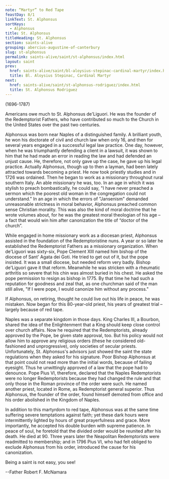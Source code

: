 ```yaml
---
note: “Martyr” to Red Tape
feastDay: 8/1
linkText: St. Alphonsus
sortKeys:
  - Alphonsus
title: St. Alphonsus
titleHeading: St. Alphonsus
section: saints-alive
grouping: abercius-augustine-of-canterbury
slug: st-alphonsus
permalink: saints-alive/saint/st-alphonsus/index.html
layout: saint
prev:
  href: saints-alive/saint/bl-aloysius-stepinac-cardinal-martyr/index.html
  title: Bl. Aloysius Stepinac, Cardinal Martyr
next:
  href: saints-alive/saint/st-alphonsus-rodriguez/index.html
  title: St. Alphonsus Rodriguez
---
```

(1696-1787)

Americans owe much to St. Alphonsus de'Liguori. He was the founder of the Redemptorist Fathers, who have contributed so much to the Church in the United States over the past two centuries.

Alphonsus was born near Naples of a distinguished family. A brilliant youth, he won his doctorate of civil and church law when only 16, and then for several years engaged in a successful legal law practice. One day, however, when he was triumphantly defending a client in a lawsuit, it was shown to him that he had made an error in reading the law and had defended an unjust cause. He, therefore, not only gave up the case, he gave up his legal practice. Actually Alphonsus, though up to then a layman, had been lately attracted towards becoming a priest. He now took priestly studies and in 1726 was ordained. Then he began to work as a missionary throughout rural southern Italy. An able missionary he was, too. In an age in which it was stylish to preach bombastically, he could say, "I have never preached a sermon which the poorest old woman in the congregation could not understand." In an age in which the errors of "Jansenism" demanded unreasonable strictness in moral behavior, Alphonsus preached common sense Christian morality. This was also the kind of moral doctrine that he wrote volumes about, for he was the greatest moral theologian of his age – a fact that would win him after canonization the title of “doctor of the church”.

While engaged in home missionary work as a diocesan priest, Alphonsus assisted in the foundation of the Redemptoristine nuns. A year or so later he established the Redemptorist Fathers as a missionary organization. When de'Liguori was sixty-six, Pope Clement XIII named him bishop of the diocese of Sant' Agata dei Goti. He tried to get out of it, but the pope insisted. It was a small diocese, but needed reform very badly. Bishop de'Liguori gave it that reform. Meanwhile he was stricken with a rheumatic arthritis so severe that his chin was almost buried in his chest. He asked the pope permission to resign as bishop in 1775. By that time he had such a reputation for goodness and zeal that, as one churchman said of the man still alive, "If I were pope, I would canonize him without any process."

If Alphonsus, on retiring, thought he could live out his life in peace, he was mistaken. Now began for this 80-year-old priest, his years of greatest trial – largely because of red tape.

Naples was a separate kingdom in those days. King Charles III, a Bourbon, shared the idea of the Enlightenment that a King should keep close control over church affairs. Now he required that the Redemptorists, already approved by the Pope, be given state approval, too. But his policy would not allow him to approve any religious orders (these he considered old-fashioned and unprogressive), only societies of secular priests. Unfortunately, St. Alphonsus's advisors just showed the saint the state regulations when they asked for his signature. Poor Bishop Alphonsus at that point could not read more than the initial words, because of failing eyesight. Thus he unwittingly approved of a law that the pope had to denounce. Pope Pius VI, therefore, declared that the Naples Redemptorists were no longer Redemptorists because they had changed the rule and that only those in the Roman province of the order were such. He named another priest, located in Rome, as Redemptorist general superior. Thus Alphonsus, the founder of the order, found himself demoted from office and his order abolished in the Kingdom of Naples.

In addition to this martyrdom to red tape, Alphonsus was at the same time suffering severe temptations against faith; yet these dark hours were intermittently lighted by hours of great prayerfulness and grace. More importantly, he accepted his double burden with supreme patience. In peace of soul, he foretold that the divided order would be reunited after his death. He died at 90. Three years later the Neapolitan Redemptorists were readmitted to membership; and in 1796 Pius VI, who had felt obliged to exclude Alphonsus from his order, introduced the cause for his canonization.

Being a saint is not easy, you see!

\--Father Robert F. McNamara